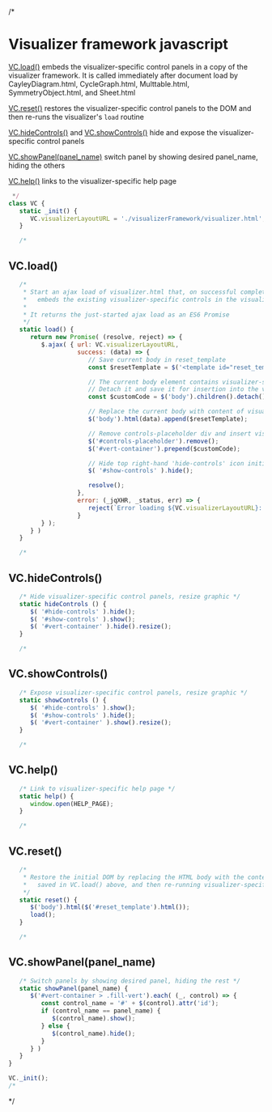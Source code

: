 
/*
# Visualizer framework javascript

[VC.load()](#vc-load-) embeds the visualizer-specific control panels in a copy of the visualizer framework. It is called immediately after document load by CayleyDiagram.html, CycleGraph.html, Multtable.html, SymmetryObject.html, and Sheet.html

[VC.reset()](#vc-reset-) restores the visualizer-specific control panels to the DOM and then re-runs the visualizer's `load` routine

[VC.hideControls()](#vc-hideControls-) and [VC.showControls()](#vc-showControls-) hide and expose the visualizer-specific control panels

[VC.showPanel(panel_name)](#vc-showpanel-panel_name-) switch panel by showing desired panel_name, hiding the others

[VC.help()](#vc-help-) links to the visualizer-specific help page

```javascript
 */
class VC {
   static _init() {
      VC.visualizerLayoutURL = './visualizerFramework/visualizer.html';
   }

   /*
```
## VC.load()
```javascript
   /*
    * Start an ajax load of visualizer.html that, on successful completion,
    *   embeds the existing visualizer-specific controls in the visualizer framework
    *
    * It returns the just-started ajax load as an ES6 Promise
    */
   static load() {
      return new Promise( (resolve, reject) => {
         $.ajax( { url: VC.visualizerLayoutURL,
                   success: (data) => {
                      // Save current body in reset_template
                      const $resetTemplate = $('<template id="reset_template">').html($('body').html().trim());

                      // The current body element contains visualizer-specific layout
                      // Detach it and save it for insertion into the visualizer framework below
                      const $customCode = $('body').children().detach();

                      // Replace the current body with content of visualizer.html, append resetTemplate
                      $('body').html(data).append($resetTemplate);

                      // Remove controls-placeholder div and insert visualizer-specific code saved above
                      $('#controls-placeholder').remove();
                      $('#vert-container').prepend($customCode);

                      // Hide top right-hand 'hide-controls' icon initially
                      $( '#show-controls' ).hide();

                      resolve();
                   },
                   error: (_jqXHR, _status, err) => {
                      reject(`Error loading ${VC.visualizerLayoutURL}: ${err}`);
                   }
         } );
      } )
   }

   /*
```
## VC.hideControls()
```javascript
   /* Hide visualizer-specific control panels, resize graphic */
   static hideControls () {
      $( '#hide-controls' ).hide();
      $( '#show-controls' ).show();
      $( '#vert-container' ).hide().resize();
   }

   /*
```
## VC.showControls()
```javascript
   /* Expose visualizer-specific control panels, resize graphic */
   static showControls () {
      $( '#hide-controls' ).show();
      $( '#show-controls' ).hide();
      $( '#vert-container' ).show().resize();
   }

   /*
```
## VC.help()
```javascript
   /* Link to visualizer-specific help page */
   static help() {
      window.open(HELP_PAGE);
   }

   /*
```
## VC.reset()
```javascript
   /*
    * Restore the initial DOM by replacing the HTML body with the contents of the reset_template element,
    *   saved in VC.load() above, and then re-running visualizer-specific 'load()' function
    */
   static reset() {
      $('body').html($('#reset_template').html());
      load();
   }

   /*
```
## VC.showPanel(panel_name)
```javascript
   /* Switch panels by showing desired panel, hiding the rest */
   static showPanel(panel_name) {
      $('#vert-container > .fill-vert').each( (_, control) => {
         const control_name = '#' + $(control).attr('id');
         if (control_name == panel_name) {
            $(control_name).show();
         } else {
            $(control_name).hide();
         }
      } )
   }
}

VC._init();
/*
```
 */

